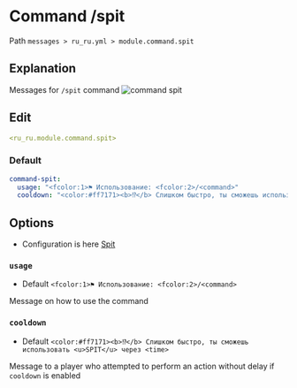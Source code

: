 # Command /spit
Path `messages > ru_ru.yml > module.command.spit`

## Explanation
Messages for `/spit` command
![command spit](/commandspit.gif)

## Edit
```yaml
<ru_ru.module.command.spit>
```

### Default
```yaml
command-spit:
  usage: "<fcolor:1>⚑ Использование: <fcolor:2>/<command>"
  cooldown: "<color:#ff7171><b>⁉</b> Слишком быстро, ты сможешь использовать <u>SPIT</u> через <time>"
```

## Options

- Configuration is here [Spit](/en/config/module/command/command-spit/)

### `usage`
- Default `<fcolor:1>⚑ Использование: <fcolor:2>/<command>`

Message on how to use the command

### `cooldown`
- Default `<color:#ff7171><b>⁉</b> Слишком быстро, ты сможешь использовать <u>SPIT</u> через <time>`

Message to a player who attempted to perform an action without delay if `cooldown` is enabled

